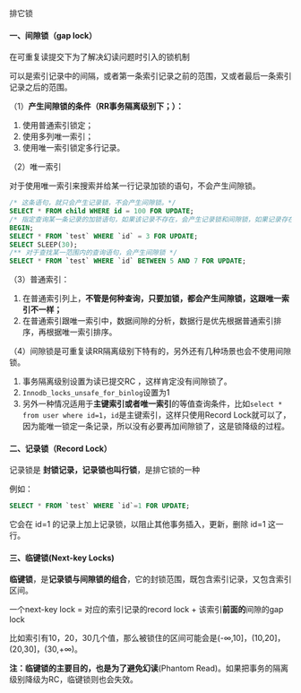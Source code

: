 排它锁



#### 一、间隙锁（gap lock）

在可重复读提交下为了解决幻读问题时引入的锁机制

可以是索引记录中的间隔，或者第一条索引记录之前的范围，又或者最后一条索引记录之后的范围。



（1）**产生间隙锁的条件（RR事务隔离级别下；）：**

1. 使用普通索引锁定；
2. 使用多列唯一索引；
3. 使用唯一索引锁定多行记录。



（2）唯一索引

对于使用唯一索引来搜索并给某一行记录加锁的语句，不会产生间隙锁。

```sql
/* 这条语句，就只会产生记录锁，不会产生间隙锁。*/
SELECT * FROM child WHERE id = 100 FOR UPDATE;
/* 指定查询某一条记录的加锁语句，如果该记录不存在，会产生记录锁和间隙锁，如果记录存在，则只会产生记录锁 */
BEGIN;
SELECT * FROM `test` WHERE `id` = 3 FOR UPDATE;
SELECT SLEEP(30);
/** 对于查找某一范围内的查询语句，会产生间隙锁 */
SELECT * FROM `test` WHERE `id` BETWEEN 5 AND 7 FOR UPDATE;
```

（3）普通索引：

1. 在普通索引列上，**不管是何种查询，只要加锁，都会产生间隙锁，这跟唯一索引不一样；**
2. 在普通索引跟唯一索引中，数据间隙的分析，数据行是优先根据普通索引排序，再根据唯一索引排序。



（4）间隙锁是可重复读RR隔离级别下特有的，另外还有几种场景也会不使用间隙锁。

1. 事务隔离级别设置为读已提交RC ，这样肯定没有间隙锁了。
2. `Innodb_locks_unsafe_for_binlog`设置为1
3. 另外一种情况适用于**主键索引或者唯一索引**的等值查询条件，比如`select * from user where id=1`，`id`是主键索引，这样只使用Record Lock就可以了，因为能唯一锁定一条记录，所以没有必要再加间隙锁了，这是锁降级的过程。



#### 二、记录锁（Record Lock）

记录锁是 **封锁记录，记录锁也叫行锁**，是排它锁的一种

例如：

```sql
SELECT * FROM `test` WHERE `id`=1 FOR UPDATE;
```

它会在 id=1 的记录上加上记录锁，以阻止其他事务插入，更新，删除 id=1 这一行。





#### 三、临键锁(Next-key Locks)

**临键锁**，是**记录锁与间隙锁的组合**，它的封锁范围，既包含索引记录，又包含索引区间。

一个next-key lock  =  对应的索引记录的record lock  +  该索引**前面的**间隙的gap lock

比如索引有10，20，30几个值，那么被锁住的区间可能会是(-∞,10]，(10,20]，(20,30]，(30,+∞)。

**注：**临键锁的主要目的，也是为了避免**幻读**(Phantom Read)。如果把事务的隔离级别降级为RC，临键锁则也会失效。